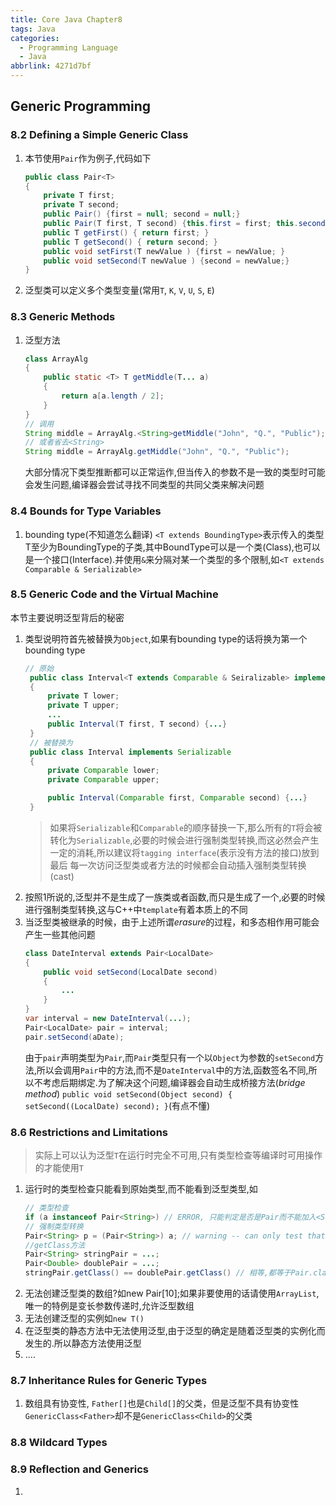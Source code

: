 ```yaml
---
title: Core Java Chapter8
tags: Java
categories:
  - Programming Language
  - Java
abbrlink: 4271d7bf
---
```


## Generic Programming
### 8.2 Defining a Simple Generic Class
1. 本节使用`Pair`作为例子,代码如下
   ```Java
   public class Pair<T>
   {
       private T first;
       private T second;
       public Pair() {first = null; second = null;}
       public Pair(T first, T second) {this.first = first; this.second = second;}
       public T getFirst() { return first; }
       public T getSecond() { return second; }
       public void setFirst(T newValue ) {first = newValue; }
       public void setSecond(T newValue ) {second = newValue;}
   }
   ```
2. 泛型类可以定义多个类型变量(常用`T`, `K`, `V`, `U`, `S`, `E`)

### 8.3 Generic Methods
1. 泛型方法
   ```Java
   class ArrayAlg
   {
       public static <T> T getMiddle(T... a)
       {
           return a[a.length / 2];
       }
   }
   // 调用
   String middle = ArrayAlg.<String>getMiddle("John", "Q.", "Public");
   // 或者省去<String>
   String middle = ArrayAlg.getMiddle("John", "Q.", "Public");
   ```
   大部分情况下类型推断都可以正常运作,但当传入的参数不是一致的类型时可能会发生问题,编译器会尝试寻找不同类型的共同父类来解决问题
### 8.4 Bounds for Type Variables
1. bounding type(不知道怎么翻译)
   `<T extends BoundingType>`表示传入的类型T至少为BoundingType的子类,其中BoundType可以是一个类(Class),也可以是一个接口(Interface).并使用`&`来分隔对某一个类型的多个限制,如`<T extends Comparable & Serializable>`

### 8.5 Generic Code and the Virtual Machine
本节主要说明泛型背后的秘密
1. 类型说明符首先被替换为`Object`,如果有bounding type的话将换为第一个bounding type
   ```Java
   // 原始
    public class Interval<T extends Comparable & Seiralizable> implements Serializable
    {
        private T lower;
        private T upper;
        ...
        public Interval(T first, T second) {...}
    }
    // 被替换为
    public class Interval implements Serializable
    {
        private Comparable lower;
        private Comparable upper;

        public Interval(Comparable first, Comparable second) {...}
    }
   ```
   > 如果将`Serializable`和`Comparable`的顺序替换一下,那么所有的`T`将会被转化为`Serializable`,必要的时候会进行强制类型转换,而这必然会产生一定的消耗,所以建议将`tagging interface`(表示没有方法的接口)放到最后
   每一次访问泛型类或者方法的时候都会自动插入强制类型转换(cast)
2. 按照1所说的,泛型并不是生成了一族类或者函数,而只是生成了一个,必要的时候进行强制类型转换,这与C++中`template`有着本质上的不同
3. 当泛型类被继承的时候，由于上述所谓*erasure*的过程，和多态相作用可能会产生一些其他问题
   ```Java
   class DateInterval extends Pair<LocalDate>
   {
       public void setSecond(LocalDate second)
       {
           ...
       }
   }
   var interval = new DateInterval(...);
   Pair<LocalDate> pair = interval;
   pair.setSecond(aDate);
   ```
   由于`pair`声明类型为`Pair`,而`Pair`类型只有一个以`Object`为参数的`setSecond`方法,所以会调用`Pair`中的方法,而不是`DateInterval`中的方法,函数签名不同,所以不考虑后期绑定.为了解决这个问题,编译器会自动生成桥接方法(*bridge method*) `public void setSecond(Object second) { setSecond((LocalDate) second); }`(有点不懂)
### 8.6 Restrictions and Limitations
> 实际上可以认为泛型`T`在运行时完全不可用,只有类型检查等编译时可用操作的才能使用`T`
1. 运行时的类型检查只能看到原始类型,而不能看到泛型类型,如
   ```Java
   // 类型检查
   if (a instanceof Pair<String>) // ERROR, 只能判定是否是Pair而不能加入<String>
   // 强制类型转换
   Pair<String> p = (Pair<String>) a; // warning -- can only test that a is a Pair
   //getClass方法
   Pair<String> stringPair = ...;
   Pair<Double> doublePair = ...;
   stringPair.getClass() == doublePair.getClass() // 相等,都等于Pair.class
   ```
2. 无法创建泛型类的数组?如new Pair<String>[10];如果非要使用的话请使用`ArrayList`,唯一的特例是变长参数传递时,允许泛型数组
3. 无法创建泛型的实例如`new T()`
4. 在泛型类的静态方法中无法使用泛型,由于泛型的确定是随着泛型类的实例化而发生的.所以静态方法使用泛型
5. ....

### 8.7 Inheritance Rules for Generic Types
1. 数组具有协变性, `Father[]`也是`Child[]`的父类，但是泛型不具有协变性`GenericClass<Father>`却不是`GenericClass<Child>`的父类


### 8.8 Wildcard Types
### 8.9 Reflection and Generics
1. 